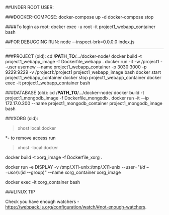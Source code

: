 ##UNDER ROOT USER:

###DOCKER-COMPOSE:
docker-compose up -d
docker-compose stop

####To login as root:
docker exec -u root -it project1_webapp_container bash

##FOR DEBUGGING RUN:
node --inspect-brk=0.0.0.0 index.js

---

###PROJECT (old):
cd /**PATH_TO**/.../docker-node/
docker build -t project1_webapp_image -f Dockerfile_webapp .
docker run -it -w /project1 --user usernew --name project1_webapp_container -p 3030:3000 -p 9229:9229 -v /project1:/project1 project1_webapp_image bash
docker start project1_webapp_container
docker stop project1_webapp_container
docker exec -it project1_webapp_container bash

###DATABASE (old):
cd /**PATH_TO**/.../docker-node/
docker build -t project1_mongodb_image -f Dockerfile_mongodb .
docker run -it --ip 172.17.0.200 --name project1_mongodb_container project1_mongodb_image bash

###XORG (old):

> xhost local:docker

\*- to remove access run

> xhost -local:docker

docker build -t xorg_image -f Dockerfile_xorg .

docker run -e DISPLAY -v /tmp/.X11-unix:/tmp/.X11-unix --user="$(id --user):$(id --group)" --name xorg_container xorg_image

docker exec -it xorg_container bash

###LINUX TIP

Check you have enough watchers - https://webpack.js.org/configuration/watch/#not-enough-watchers.
